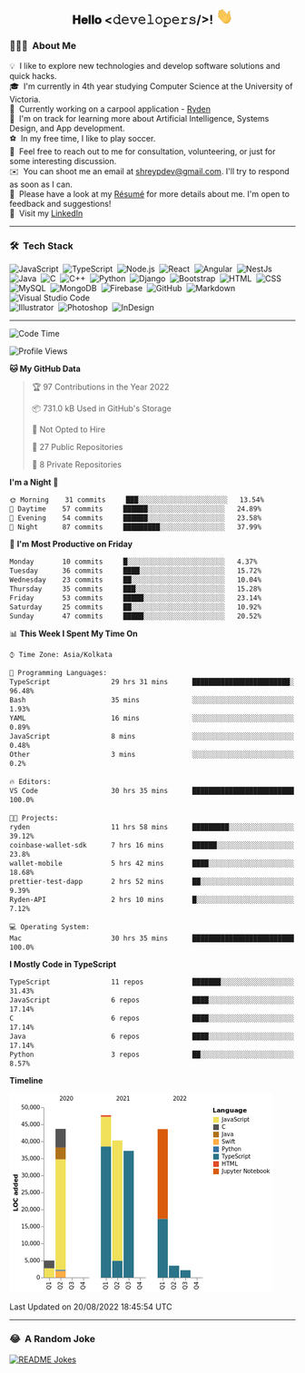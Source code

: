 <div align="center">
<h2> 𝐇𝐞𝐥𝐥𝐨 <𝚍𝚎𝚟𝚎𝚕𝚘𝚙𝚎𝚛𝚜/>! <img src="https://github.com/ABSphreak/ABSphreak/blob/master/gifs/Hi.gif" width="30px"></h2>
</div>

### 👨🏽‍💻 &nbsp;About Me

💡 &nbsp;I like to explore new technologies and develop software solutions and quick hacks.\
🎓 &nbsp;I'm currently in 4th year studying Computer Science at the University of Victoria.\
🚧 &nbsp;Currently working on a carpool application - [Ryden](https://github.com/ryden-team)\
🌱 &nbsp;I'm on track for learning more about Artificial Intelligence, Systems Design, and App development.\
⚽️ &nbsp;In my free time, I like to play soccer.\
💬 &nbsp;Feel free to reach out to me for consultation, volunteering, or just for some interesting discussion.\
✉️ &nbsp;You can shoot me an email at shreypdev@gmail.com. I'll try to respond as soon as I can.\
📄 &nbsp;Please have a look at my [Résumé](https://www.shreypdev.com/docs/Resume.pdf) for more details about me. I'm open to feedback and suggestions!\
👔 &nbsp;Visit my [LinkedIn](https://www.linkedin.com/in/shrey-p-a61a6b95/)

---
### 🛠 &nbsp;Tech Stack
![JavaScript](https://img.shields.io/badge/-JavaScript-05122A?style=flat&logo=javascript)&nbsp;
![TypeScript](https://img.shields.io/badge/-TypeScript-05122A?style=flat&logo=typescript)&nbsp;
![Node.js](https://img.shields.io/badge/-Node.js-05122A?style=flat&logo=node.js)&nbsp;
![React](https://img.shields.io/badge/-React-05122A?style=flat&logo=react)&nbsp;
![Angular](https://img.shields.io/badge/-Angular-05122A?style=flat&logo=angular&logoColor=red)&nbsp;
![NestJs](https://img.shields.io/badge/-NestJs-05122A?style=flat&logo=nestjs&logoColor=e93333)\
![Java](https://img.shields.io/badge/-Java-05122A?style=flat&logo=Java&logoColor=FFA518)&nbsp;
![C](https://img.shields.io/badge/-C-05122A?style=flat&logo=C&logoColor=A8B9CC)&nbsp;
![C++](https://img.shields.io/badge/-C++-05122A?style=flat&logo=C%2B%2B&logoColor=00599C)&nbsp;
![Python](https://img.shields.io/badge/-Python-05122A?style=flat&logo=python)&nbsp;
![Django](https://img.shields.io/badge/-Django-05122A?style=flat&logo=django&logoColor=092E20)&nbsp;
![Bootstrap](https://img.shields.io/badge/-Bootstrap-05122A?style=flat&logo=bootstrap&logoColor=563D7C)&nbsp;
![HTML](https://img.shields.io/badge/-HTML-05122A?style=flat&logo=HTML5)&nbsp;
![CSS](https://img.shields.io/badge/-CSS-05122A?style=flat&logo=CSS3&logoColor=1572B6)\
![MySQL](https://img.shields.io/badge/-MySQL-05122A?style=flat&logo=mysql)&nbsp;
![MongoDB](https://img.shields.io/badge/-MongoDB-05122A?style=flat&logo=mongodb)&nbsp;
![Firebase](https://img.shields.io/badge/-Firebase-05122A?style=flat&logo=firebase)&nbsp;
![GitHub](https://img.shields.io/badge/-GitHub-05122A?style=flat&logo=github)&nbsp;
![Markdown](https://img.shields.io/badge/-Markdown-05122A?style=flat&logo=markdown)&nbsp;
![Visual Studio Code](https://img.shields.io/badge/-Visual%20Studio%20Code-05122A?style=flat&logo=visual-studio-code&logoColor=007ACC)\
![Illustrator](https://img.shields.io/badge/-Illustrator-05122A?style=flat&logo=adobe-illustrator)&nbsp;
![Photoshop](https://img.shields.io/badge/-Photoshop-05122A?style=flat&logo=adobe-photoshop)&nbsp;
![InDesign](https://img.shields.io/badge/-InDesign-05122A?style=flat&logo=adobe-indesign)

---
<!--START_SECTION:waka-->
![Code Time](http://img.shields.io/badge/Code%20Time-697%20hrs%204%20mins-blue)

![Profile Views](http://img.shields.io/badge/Profile%20Views-1-blue)

**🐱 My GitHub Data** 

> 🏆 97 Contributions in the Year 2022
 > 
> 📦 731.0 kB Used in GitHub's Storage 
 > 
> 🚫 Not Opted to Hire
 > 
> 📜 27 Public Repositories 
 > 
> 🔑 8 Private Repositories  
 > 
**I'm a Night 🦉** 

```text
🌞 Morning    31 commits     ███░░░░░░░░░░░░░░░░░░░░░░   13.54% 
🌆 Daytime    57 commits     ██████░░░░░░░░░░░░░░░░░░░   24.89% 
🌃 Evening    54 commits     ██████░░░░░░░░░░░░░░░░░░░   23.58% 
🌙 Night      87 commits     █████████░░░░░░░░░░░░░░░░   37.99%

```
📅 **I'm Most Productive on Friday** 

```text
Monday       10 commits     █░░░░░░░░░░░░░░░░░░░░░░░░   4.37% 
Tuesday      36 commits     ████░░░░░░░░░░░░░░░░░░░░░   15.72% 
Wednesday    23 commits     ██░░░░░░░░░░░░░░░░░░░░░░░   10.04% 
Thursday     35 commits     ███░░░░░░░░░░░░░░░░░░░░░░   15.28% 
Friday       53 commits     █████░░░░░░░░░░░░░░░░░░░░   23.14% 
Saturday     25 commits     ██░░░░░░░░░░░░░░░░░░░░░░░   10.92% 
Sunday       47 commits     █████░░░░░░░░░░░░░░░░░░░░   20.52%

```


📊 **This Week I Spent My Time On** 

```text
⌚︎ Time Zone: Asia/Kolkata

💬 Programming Languages: 
TypeScript               29 hrs 31 mins      ████████████████████████░   96.48% 
Bash                     35 mins             ░░░░░░░░░░░░░░░░░░░░░░░░░   1.93% 
YAML                     16 mins             ░░░░░░░░░░░░░░░░░░░░░░░░░   0.89% 
JavaScript               8 mins              ░░░░░░░░░░░░░░░░░░░░░░░░░   0.48% 
Other                    3 mins              ░░░░░░░░░░░░░░░░░░░░░░░░░   0.2%

🔥 Editors: 
VS Code                  30 hrs 35 mins      █████████████████████████   100.0%

🐱‍💻 Projects: 
ryden                    11 hrs 58 mins      █████████░░░░░░░░░░░░░░░░   39.12% 
coinbase-wallet-sdk      7 hrs 16 mins       ██████░░░░░░░░░░░░░░░░░░░   23.8% 
wallet-mobile            5 hrs 42 mins       ████░░░░░░░░░░░░░░░░░░░░░   18.68% 
prettier-test-dapp       2 hrs 52 mins       ██░░░░░░░░░░░░░░░░░░░░░░░   9.39% 
Ryden-API                2 hrs 10 mins       █░░░░░░░░░░░░░░░░░░░░░░░░   7.12%

💻 Operating System: 
Mac                      30 hrs 35 mins      █████████████████████████   100.0%

```

**I Mostly Code in TypeScript** 

```text
TypeScript               11 repos            ███████░░░░░░░░░░░░░░░░░░   31.43% 
JavaScript               6 repos             ████░░░░░░░░░░░░░░░░░░░░░   17.14% 
C                        6 repos             ████░░░░░░░░░░░░░░░░░░░░░   17.14% 
Java                     6 repos             ████░░░░░░░░░░░░░░░░░░░░░   17.14% 
Python                   3 repos             ██░░░░░░░░░░░░░░░░░░░░░░░   8.57%

```


**Timeline**

![Chart not found](https://raw.githubusercontent.com/shreypdev/shreypdev/master/charts/bar_graph.png) 


 Last Updated on 20/08/2022 18:45:54 UTC
<!--END_SECTION:waka-->

---
### 😂 &nbsp;A Random Joke
<a href="https://readme-jokes.vercel.app"><img align="center" src="https://readme-jokes.vercel.app/api" alt="README Jokes"></a>
